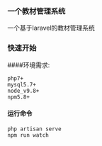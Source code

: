 ### 一个教材管理系统

一个基于laravel的教材管理系统

### 快速开始

####环境需求:

    php7+
    mysql5.7+
    node_v9.8+
    npm5.8+
    
#### 运行命令
    
    php artisan serve
    npm run watch